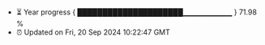 - ⏳ Year progress { █████████████████████▁▁▁▁▁▁▁▁▁ } 71.98 %
- ⏰ Updated on Fri, 20 Sep 2024 10:22:47 GMT

